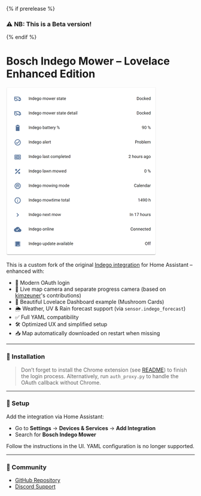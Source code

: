 {% if prerelease %}

### ⚠️ NB: This is a Beta version!

{% endif %}

# Bosch Indego Mower – Lovelace Enhanced Edition

![Screenshot](https://raw.githubusercontent.com/WhyLev/indegohomeassistant/main/doc/0-Sensors_3.png)

This is a custom fork of the original [Indego integration](https://github.com/sander1988/Indego) for Home Assistant – enhanced with:

* 🔑 Modern OAuth login
* 🧱 Live map camera and separate progress camera (based on [kimzeuner](https://github.com/kimzeuner)'s contributions)
* 🎨 Beautiful Lovelace Dashboard example (Mushroom Cards)
* 🌦️ Weather, UV & Rain forecast support (via `sensor.indego_forecast`)
* ✅ Full YAML compatibility
* 🛠️ Optimized UX and simplified setup
* 📥 Map automatically downloaded on restart when missing

---

### 🧹 Installation

> Don’t forget to install the Chrome extension (see [README](https://github.com/WhyLev/indegohomeassistant/blob/main/README.md)) to finish the login process.
> Alternatively, run `auth_proxy.py` to handle the OAuth callback without Chrome.

---

### 🔧 Setup

Add the integration via Home Assistant:

* Go to **Settings** → **Devices & Services** → **Add Integration**
* Search for **Bosch Indego Mower**

Follow the instructions in the UI. YAML configuration is no longer supported.

---

### 💬 Community

* [GitHub Repository](https://github.com/WhyLev/indegohomeassistant)
* [Discord Support](https://discord.gg/aD33GsP)
